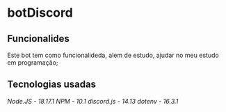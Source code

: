 # botDiscord
## Funcionalides
Este bot tem como funcionalideda, alem de estudo, ajudar no meu estudo em programação;
## Tecnologias usadas
*Node.JS - 18.17.1*
*NPM - 10.1*
*discord.js - 14.13*
*dotenv - 16.3.1*